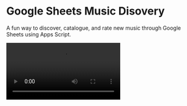 # Google Sheets Music Disovery

A fun way to discover, catalogue, and rate new music through Google Sheets using Apps Script.

![Demo](demos/demo1.webm)

